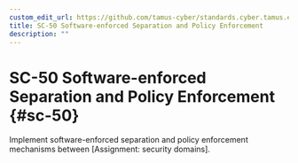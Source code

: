 ```yaml
---
custom_edit_url: https://github.com/tamus-cyber/standards.cyber.tamus.edu/tree/main/content/tamus.edu/TAMUS_profile.xml
title: SC-50 Software-enforced Separation and Policy Enforcement
description: ""
---
```


# SC-50 Software-enforced Separation and Policy Enforcement {#sc-50}

Implement software-enforced separation and policy enforcement mechanisms between [Assignment: security domains].

